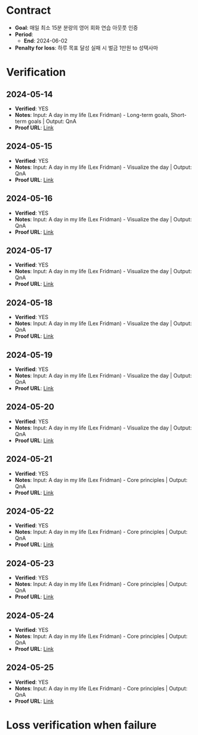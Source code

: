 # Contract

- **Goal**: 매일 최소 15분 분량의 영어 회화 연습 아웃풋 인증
- **Period**:
  - **End**: 2024-06-02
- **Penalty for loss**: 하루 목표 달성 실패 시 벌금 1만원 to 성택사마


# Verification

## 2024-05-14
- **Verified**: YES
- **Notes**: Input: A day in my life (Lex Fridman) - Long-term goals, Short-term goals | Output: QnA
- **Proof URL**: [Link](https://github.com/refigo/progress-verification/blob/main/2024/05/ECV/202405141631-ECV.md)

## 2024-05-15
- **Verified**: YES
- **Notes**: Input: A day in my life (Lex Fridman) - Visualize the day | Output: QnA
- **Proof URL**: [Link](https://github.com/refigo/progress-verification/blob/main/2024/05/ECV/202405152342-ECV.md)

## 2024-05-16
- **Verified**: YES
- **Notes**: Input: A day in my life (Lex Fridman) - Visualize the day | Output: QnA
- **Proof URL**: [Link](https://github.com/refigo/progress-verification/blob/main/2024/05/ECV/202405162345-ECV.md)

## 2024-05-17
- **Verified**: YES
- **Notes**: Input: A day in my life (Lex Fridman) - Visualize the day | Output: QnA
- **Proof URL**: [Link](https://github.com/refigo/progress-verification/blob/main/2024/05/ECV/202405171603-ECV.md)

## 2024-05-18
- **Verified**: YES
- **Notes**: Input: A day in my life (Lex Fridman) - Visualize the day | Output: QnA
- **Proof URL**: [Link](https://github.com/refigo/progress-verification/blob/main/2024/05/ECV/202405181241-ECV.md)

## 2024-05-19
- **Verified**: YES
- **Notes**: Input: A day in my life (Lex Fridman) - Visualize the day | Output: QnA
- **Proof URL**: [Link](https://github.com/refigo/progress-verification/blob/main/2024/05/ECV/202405191210-ECV.md)

## 2024-05-20
- **Verified**: YES
- **Notes**: Input: A day in my life (Lex Fridman) - Visualize the day | Output: QnA
- **Proof URL**: [Link](https://github.com/refigo/progress-verification/blob/main/2024/05/ECV/202405201648-ECV.md)

## 2024-05-21
- **Verified**: YES
- **Notes**: Input: A day in my life (Lex Fridman) - Core principles | Output: QnA
- **Proof URL**: [Link](https://github.com/refigo/progress-verification/blob/main/2024/05/ECV/202405211837-ECV.md)

## 2024-05-22
- **Verified**: YES
- **Notes**: Input: A day in my life (Lex Fridman) - Core principles | Output: QnA
- **Proof URL**: [Link](https://github.com/refigo/progress-verification/blob/main/2024/05/ECV/202405221819-ECV.md)

## 2024-05-23
- **Verified**: YES
- **Notes**: Input: A day in my life (Lex Fridman) - Core principles | Output: QnA
- **Proof URL**: [Link](https://github.com/refigo/progress-verification/blob/main/2024/05/ECV/202405231730-ECV.md)

## 2024-05-24
- **Verified**: YES
- **Notes**: Input: A day in my life (Lex Fridman) - Core principles | Output: QnA
- **Proof URL**: [Link](https://github.com/refigo/progress-verification/blob/main/2024/05/ECV/202405242256-ECV.md)

## 2024-05-25
- **Verified**: YES
- **Notes**: Input: A day in my life (Lex Fridman) - Core principles | Output: QnA
- **Proof URL**: [Link](https://github.com/refigo/progress-verification/blob/main/2024/05/ECV/202405251148-ECV.md)


# Loss verification when failure

